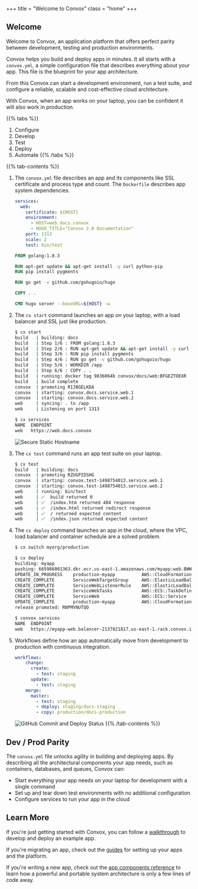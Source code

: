 +++
title = "Welcome to Convox"
class = "home"
+++

## Welcome

Welcome to Convox, an application platform that offers perfect parity between development, testing and production environments.

Convox helps you build and deploy apps in minutes. It all starts with a `convox.yml`, a simple configuration file that describes everything about your app. This file is the blueprint for your app architecture.

From this Convox can start a development environment, run a test suite, and configure a reliable, scalable and cost-effective cloud architecture.

With Convox, when an app works on your laptop, you can be confident it will also work in production.

{{% tabs %}}
1. Configure
2. Develop
3. Test
4. Deploy
5. Automate
{{% /tabs %}}

{{% tab-contents %}}
1. The `convox.yml` file describes an app and its components like SSL certificate and process type and count. The `Dockerfile` describes app system dependencies.

    ```yaml
    services:
      web:
        certificate: ${HOST}
        environment:
          - HOST=web.docs.convox
          - HUGO_TITLE="Convox 2.0 Documentation"
        port: 1313
        scale: 2
        test: bin/test
    ```

    ```Dockerfile
    FROM golang:1.8.3

    RUN apt-get update && apt-get install -y curl python-pip
    RUN pip install pygments

    RUN go get -v github.com/gohugoio/hugo

    COPY . .

    CMD hugo server --baseURL=${HOST} -w
    ```

2. The `cx start` command launches an app on your laptop, with a load balancer and SSL just like production.

    ```bash
    $ cx start
    build   | building: docs
    build   | Step 1/6 : FROM golang:1.8.3
    build   | Step 2/6 : RUN apt-get update && apt-get install -y curl python-pip
    build   | Step 3/6 : RUN pip install pygments
    build   | Step 4/6 : RUN go get -v github.com/gohugoio/hugo
    build   | Step 5/6 : WORKDIR /app
    build   | Step 6/6 : COPY . .
    build   | running: docker tag 9836064b convox/docs/web:BFGEZTOEXR
    build   | build complete
    convox  | promoting RIJBGELKDA
    convox  | starting: convox.docs.service.web.1
    convox  | starting: convox.docs.service.web.2
    web     | syncing: . to /app
    web     | Listening on port 1313

    $ cx services
    NAME  ENDPOINT
    web   https://web.docs.convox
    ```

    ![Secure Static Hostname](/images/chrome-secure.png "Secure Static Hostname")


3. The `cx test` command runs an app test suite on your laptop.

    ```bash
    $ cx test
    build   | building: docs
    convox  | promoting RZUGPIDSHG
    convox  | starting: convox.test-1498754013.service.web.1
    convox  | starting: convox.test-1498754013.service.web.2
    web     | running: bin/test
    web     | ✅  build returned 0
    web     | ✅  /index.htm returned 404 response
    web     | ✅  /index.html returned redirect response
    web     | ✅  / returned expected content
    web     | ✅  /index.json returned expected content
    ```

4. The `cx deploy` command launches an app in the cloud, where the VPC, load balancer and container schedule are a solved problem.

    ```bash
    $ cx switch myorg/production

    $ cx deploy
    building: myapp
    pushing: 665986001363.dkr.ecr.us-east-1.amazonaws.com/myapp:web.BWWPTMIDWL
    UPDATE_IN_PROGRESS    production-myapp          AWS::CloudFormation::Stack
    CREATE_COMPLETE       ServiceWebTargetGroup     AWS::ElasticLoadBalancingV2::TargetGroup
    CREATE_COMPLETE       ServiceWebListenerRule    AWS::ElasticLoadBalancingV2::ListenerRule
    CREATE_COMPLETE       ServiceWebTasks           AWS::ECS::TaskDefinition
    CREATE_COMPLETE       ServiceWeb                AWS::ECS::Service
    UPDATE_COMPLETE       production-myapp          AWS::CloudFormation::Stack
    release promoted: RNPMYNUTQO

    $ convox services
    NAME  ENDPOINT
    web   https://myapp-web.balancer-2137821817.us-east-1.rack.convox.io/
    ```

5. Workflows define how an app automatically move from development to production with continuous integration.

    ```yaml
    workflows:
        change:
          create:
            - test: staging
          update:
            - test: staging
        merge:
          master:
            - test: staging
            - deploy: staging/docs-staging
            - copy: production/docs-production
    ```

    ![GitHub Commit and Deploy Status](/images/github-status.png "GitHub Commit and Deploy Status")
{{% /tab-contents %}}

## Dev / Prod Parity

The `convox.yml` file unlocks agility in building and deploying apps. By describing all the architectural components your app needs, such as containers, databases, and queues, Convox can:

* Start everything your app needs on your laptop for development with a single command
* Set up and tear down test environments with no additional configuration
* Configure services to run your app in the cloud

## Learn More

If you're just getting started with Convox, you can follow a [walkthrough](/walkthroughs/) to develop and deploy an example app.

If you're migrating an app, check out the [guides](/guides/) for setting up your apps and the platform.

If you're writing a new app, check out the [app components reference](/reference/components/) to learn how a powerful and portable system architecture is only a few lines of code away.
